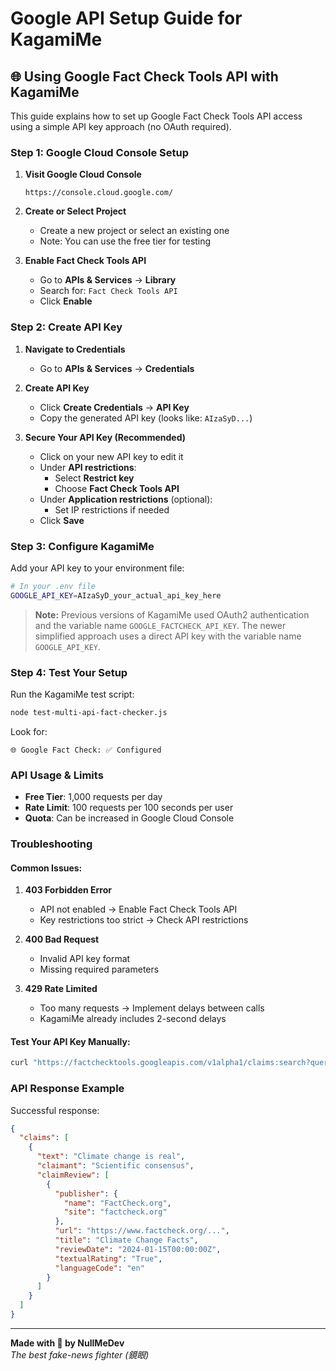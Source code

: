# Google API Setup Guide for KagamiMe

## 🌐 Using Google Fact Check Tools API with KagamiMe

This guide explains how to set up Google Fact Check Tools API access using a simple API key approach (no OAuth required).

### Step 1: Google Cloud Console Setup

1. **Visit Google Cloud Console**
   ```
   https://console.cloud.google.com/
   ```

2. **Create or Select Project**
   - Create a new project or select an existing one
   - Note: You can use the free tier for testing

3. **Enable Fact Check Tools API**
   - Go to **APIs & Services** → **Library**
   - Search for: `Fact Check Tools API`
   - Click **Enable**

### Step 2: Create API Key

1. **Navigate to Credentials**
   - Go to **APIs & Services** → **Credentials**

2. **Create API Key**
   - Click **Create Credentials** → **API Key**
   - Copy the generated API key (looks like: `AIzaSyD...`)

3. **Secure Your API Key (Recommended)**
   - Click on your new API key to edit it
   - Under **API restrictions**:
     - Select **Restrict key**
     - Choose **Fact Check Tools API**
   - Under **Application restrictions** (optional):
     - Set IP restrictions if needed
   - Click **Save**

### Step 3: Configure KagamiMe

Add your API key to your environment file:

```bash
# In your .env file
GOOGLE_API_KEY=AIzaSyD_your_actual_api_key_here
```

> **Note:** Previous versions of KagamiMe used OAuth2 authentication and the variable name `GOOGLE_FACTCHECK_API_KEY`. The newer simplified approach uses a direct API key with the variable name `GOOGLE_API_KEY`.

### Step 4: Test Your Setup

Run the KagamiMe test script:

```bash
node test-multi-api-fact-checker.js
```

Look for:
```
🌐 Google Fact Check: ✅ Configured
```

### API Usage & Limits

- **Free Tier**: 1,000 requests per day
- **Rate Limit**: 100 requests per 100 seconds per user
- **Quota**: Can be increased in Google Cloud Console

### Troubleshooting

#### Common Issues:

1. **403 Forbidden Error**
   - API not enabled → Enable Fact Check Tools API
   - Key restrictions too strict → Check API restrictions

2. **400 Bad Request**
   - Invalid API key format
   - Missing required parameters

3. **429 Rate Limited**
   - Too many requests → Implement delays between calls
   - KagamiMe already includes 2-second delays

#### Test Your API Key Manually:

```bash
curl "https://factchecktools.googleapis.com/v1alpha1/claims:search?query=climate%20change&key=YOUR_API_KEY"
```

### API Response Example

Successful response:
```json
{
  "claims": [
    {
      "text": "Climate change is real",
      "claimant": "Scientific consensus",
      "claimReview": [
        {
          "publisher": {
            "name": "FactCheck.org",
            "site": "factcheck.org"
          },
          "url": "https://www.factcheck.org/...",
          "title": "Climate Change Facts",
          "reviewDate": "2024-01-15T00:00:00Z",
          "textualRating": "True",
          "languageCode": "en"
        }
      ]
    }
  ]
}
```

---

**Made with 💜 by NullMeDev**  
*The best fake-news fighter (鏡眼)*

